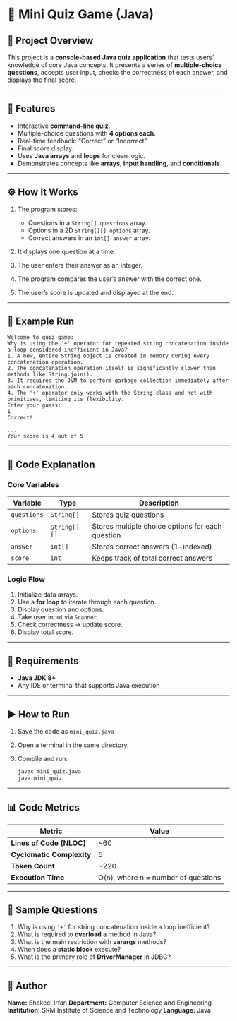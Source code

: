 # 🎯 Mini Quiz Game (Java)

## 📖 Project Overview

This project is a **console-based Java quiz application** that tests users’ knowledge of core Java concepts.
It presents a series of **multiple-choice questions**, accepts user input, checks the correctness of each answer, and displays the final score.

---

## 🧠 Features

* Interactive **command-line quiz**.
* Multiple-choice questions with **4 options each**.
* Real-time feedback: “Correct” or “Incorrect”.
* Final score display.
* Uses **Java arrays** and **loops** for clean logic.
* Demonstrates concepts like **arrays**, **input handling**, and **conditionals**.

---

## ⚙️ How It Works

1. The program stores:

   * Questions in a `String[] questions` array.
   * Options in a 2D `String[][] options` array.
   * Correct answers in an `int[] answer` array.
2. It displays one question at a time.
3. The user enters their answer as an integer.
4. The program compares the user’s answer with the correct one.
5. The user’s score is updated and displayed at the end.

---

## 🗾 Example Run

```
Welcome to quiz game:
Why is using the '+' operator for repeated string concatenation inside a loop considered inefficient in Java?
1. A new, entire String object is created in memory during every concatenation operation.
2. The concatenation operation itself is significantly slower than methods like String.join().
3. It requires the JVM to perform garbage collection immediately after each concatenation.
4. The '+' operator only works with the String class and not with primitives, limiting its flexibility.
Enter your guess:
1
Correct!

...
Your score is 4 out of 5
```

---

## 🧮 Code Explanation

### Core Variables

| Variable    | Type         | Description                                      |
| ----------- | ------------ | ------------------------------------------------ |
| `questions` | `String[]`   | Stores quiz questions                            |
| `options`   | `String[][]` | Stores multiple choice options for each question |
| `answer`    | `int[]`      | Stores correct answers (1-indexed)               |
| `score`     | `int`        | Keeps track of total correct answers             |

### Logic Flow

1. Initialize data arrays.
2. Use a **for loop** to iterate through each question.
3. Display question and options.
4. Take user input via `Scanner`.
5. Check correctness → update score.
6. Display total score.

---

## 🧮 Requirements

* **Java JDK 8+**
* Any IDE or terminal that supports Java execution

---

## ▶️ How to Run

1. Save the code as `mini_quiz.java`
2. Open a terminal in the same directory.
3. Compile and run:

   ```bash
   javac mini_quiz.java
   java mini_quiz
   ```

---

## 📊 Code Metrics

| Metric                    | Value                               |
| ------------------------- | ----------------------------------- |
| **Lines of Code (NLOC)**  | ~60                                 |
| **Cyclomatic Complexity** | 5                                   |
| **Token Count**           | ~220                                |
| **Execution Time**        | O(n), where n = number of questions |

---

## 📘 Sample Questions

1. Why is using `'+'` for string concatenation inside a loop inefficient?
2. What is required to **overload** a method in Java?
3. What is the main restriction with **varargs** methods?
4. When does a **static block** execute?
5. What is the primary role of **DriverManager** in JDBC?

---

## 🤛 Author

**Name:** Shakeel Irfan
**Department:** Computer Science and Engineering
**Institution:** SRM Institute of Science and Technology
**Language:** Java


